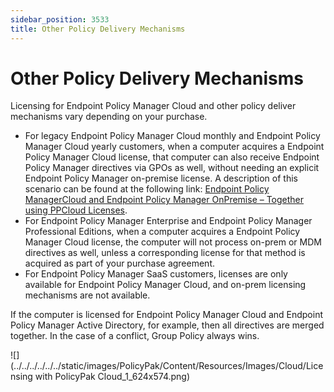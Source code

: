 ```yaml
---
sidebar_position: 3533
title: Other Policy Delivery Mechanisms
---
```


# Other Policy Delivery Mechanisms

Licensing for Endpoint Policy Manager Cloud and other policy deliver mechanisms vary depending on your purchase.

* For legacy Endpoint Policy Manager Cloud monthly and Endpoint Policy Manager Cloud yearly customers, when a computer acquires a Endpoint Policy Manager Cloud license, that computer can also receive Endpoint Policy Manager directives via GPOs as well, without needing an explicit Endpoint Policy Manager on-premise license. A description of this scenario can be found at the following link: [Endpoint Policy ManagerCloud and Endpoint Policy Manager OnPremise – Together using PPCloud Licenses](../../Video/Cloud/Integration/OnPremise "Endpoint Policy Manager Cloud and Endpoint Policy Manager OnPremise – Together using PPCloud Licenses").
* For Endpoint Policy Manager Enterprise and Endpoint Policy Manager Professional Editions, when a computer acquires a Endpoint Policy Manager Cloud license, the computer will not process on-prem or MDM directives as well, unless a corresponding license for that method is acquired as part of your purchase agreement.
* For Endpoint Policy Manager SaaS customers, licenses are only available for Endpoint Policy Manager Cloud, and on-prem licensing mechanisms are not available.

If the computer is licensed for Endpoint Policy Manager Cloud and Endpoint Policy Manager Active Directory, for example, then all directives are merged together. In the case of a conflict, Group Policy always wins.

![](../../../../../../static/images/PolicyPak/Content/Resources/Images/Cloud/Licensing with PolicyPak Cloud_1_624x574.png)